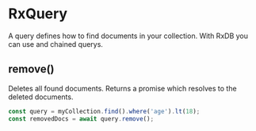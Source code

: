 # RxQuery
A query defines how to find documents in your collection. With RxDB you can use and chained querys.



## remove()
Deletes all found documents. Returns a promise which resolves to the deleted documents.

```js
const query = myCollection.find().where('age').lt(18);
const removedDocs = await query.remove();
```
